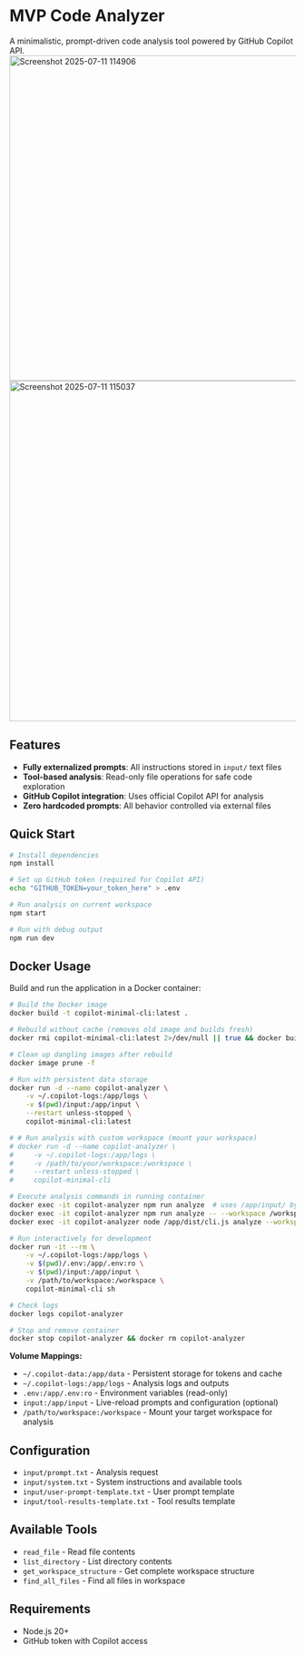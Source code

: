# MVP Code Analyzer

A minimalistic, prompt-driven code analysis tool powered by GitHub Copilot API.
<img width="1033" height="573" alt="Screenshot 2025-07-11 114906" src="https://github.com/user-attachments/assets/b8dc1357-0613-4697-9daa-0d37ea130be3" />
<img width="1036" height="600" alt="Screenshot 2025-07-11 115037" src="https://github.com/user-attachments/assets/9e750c90-3ca5-463d-805c-7ab7d6eaa036" />




## Features

- **Fully externalized prompts**: All instructions stored in `input/` text files
- **Tool-based analysis**: Read-only file operations for safe code exploration
- **GitHub Copilot integration**: Uses official Copilot API for analysis
- **Zero hardcoded prompts**: All behavior controlled via external files

## Quick Start

```bash
# Install dependencies
npm install

# Set up GitHub token (required for Copilot API)
echo "GITHUB_TOKEN=your_token_here" > .env

# Run analysis on current workspace
npm start

# Run with debug output
npm run dev
```

## Docker Usage

Build and run the application in a Docker container:

```bash
# Build the Docker image
docker build -t copilot-minimal-cli:latest .

# Rebuild without cache (removes old image and builds fresh)
docker rmi copilot-minimal-cli:latest 2>/dev/null || true && docker build --no-cache -t copilot-minimal-cli:latest .

# Clean up dangling images after rebuild
docker image prune -f

# Run with persistent data storage
docker run -d --name copilot-analyzer \
    -v ~/.copilot-logs:/app/logs \
    -v $(pwd)/input:/app/input \
    --restart unless-stopped \
    copilot-minimal-cli:latest

# # Run analysis with custom workspace (mount your workspace)
# docker run -d --name copilot-analyzer \
#     -v ~/.copilot-logs:/app/logs \
#     -v /path/to/your/workspace:/workspace \
#     --restart unless-stopped \
#     copilot-minimal-cli

# Execute analysis commands in running container
docker exec -it copilot-analyzer npm run analyze  # uses /app/input/ by default
docker exec -it copilot-analyzer npm run analyze -- --workspace /workspace
docker exec -it copilot-analyzer node /app/dist/cli.js analyze --workspace /workspace

# Run interactively for development
docker run -it --rm \
    -v ~/.copilot-logs:/app/logs \
    -v $(pwd)/.env:/app/.env:ro \
    -v $(pwd)/input:/app/input \
    -v /path/to/workspace:/workspace \
    copilot-minimal-cli sh

# Check logs
docker logs copilot-analyzer

# Stop and remove container
docker stop copilot-analyzer && docker rm copilot-analyzer
```

**Volume Mappings:**
- `~/.copilot-data:/app/data` - Persistent storage for tokens and cache
- `~/.copilot-logs:/app/logs` - Analysis logs and outputs
- `.env:/app/.env:ro` - Environment variables (read-only)
- `input:/app/input` - Live-reload prompts and configuration (optional)
- `/path/to/workspace:/workspace` - Mount your target workspace for analysis

## Configuration

- `input/prompt.txt` - Analysis request
- `input/system.txt` - System instructions and available tools
- `input/user-prompt-template.txt` - User prompt template
- `input/tool-results-template.txt` - Tool results template

## Available Tools

- `read_file` - Read file contents
- `list_directory` - List directory contents  
- `get_workspace_structure` - Get complete workspace structure
- `find_all_files` - Find all files in workspace

## Requirements

- Node.js 20+
- GitHub token with Copilot access
